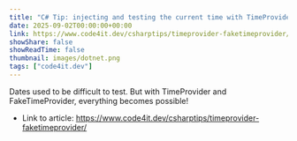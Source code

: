 ```yaml
---
title: "C# Tip: injecting and testing the current time with TimeProvider and FakeTimeProvider"
date: 2025-09-02T00:00:00+00:00
link: https://www.code4it.dev/csharptips/timeprovider-faketimeprovider/
showShare: false
showReadTime: false
thumbnail: images/dotnet.png
tags: ["code4it.dev"]
---
```

Dates used to be difficult to test. But with TimeProvider and FakeTimeProvider, everything becomes possible!

- Link to article: https://www.code4it.dev/csharptips/timeprovider-faketimeprovider/